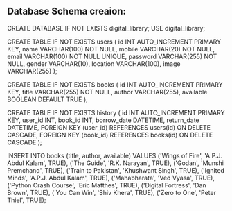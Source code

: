 Database Schema creaion:
--------------------------------------------------------------

CREATE DATABASE IF NOT EXISTS digital_library;
USE digital_library;


CREATE TABLE IF NOT EXISTS users (
    id INT AUTO_INCREMENT PRIMARY KEY,
    name VARCHAR(100) NOT NULL,
    mobile VARCHAR(20) NOT NULL,
    email VARCHAR(100) NOT NULL UNIQUE,
    password VARCHAR(255) NOT NULL,
    gender VARCHAR(10),
    location VARCHAR(100),
    image VARCHAR(255)
);


CREATE TABLE IF NOT EXISTS books (
    id INT AUTO_INCREMENT PRIMARY KEY,
    title VARCHAR(255) NOT NULL,
    author VARCHAR(255),
    available BOOLEAN DEFAULT TRUE
);


CREATE TABLE IF NOT EXISTS history (
    id INT AUTO_INCREMENT PRIMARY KEY,
    user_id INT,
    book_id INT,
    borrow_date DATETIME,
    return_date DATETIME,
    FOREIGN KEY (user_id) REFERENCES users(id) ON DELETE CASCADE,
    FOREIGN KEY (book_id) REFERENCES books(id) ON DELETE CASCADE
);


INSERT INTO books (title, author, available) VALUES
('Wings of Fire', 'A.P.J. Abdul Kalam', TRUE),
('The Guide', 'R.K. Narayan', TRUE),
('Godan', 'Munshi Premchand', TRUE),
('Train to Pakistan', 'Khushwant Singh', TRUE),
('Ignited Minds', 'A.P.J. Abdul Kalam', TRUE),
('Mahabharata', 'Ved Vyasa', TRUE),
('Python Crash Course', 'Eric Matthes', TRUE),
('Digital Fortress', 'Dan Brown', TRUE),
('You Can Win', 'Shiv Khera', TRUE),
('Zero to One', 'Peter Thiel', TRUE);
